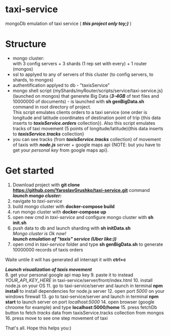 # taxi-service
mongoDb emulation of taxi service ( ***this project only toy;)*** )
# Structure  
- mongo cluster:  
with 3 config servers + 3 shards (1 rep set with every) + 1 router (mongos)  
- ssl to applyed to any of servers of this cluster (to config servers, to shards, to mongos)
- authentification applyed to db - "taxisService"
- mongo shell script {myShards/myRouter/scripts/service/taxi-service.js} (launched on mongos) that generete Big Data (***3-4GB*** of text files and 10000000 of documents) - is launched with **sh genBigData.sh** command in root directory of project.   
      This script emulates clients orders to a taxi service (one order is longitude and latitude coordinates of destination point of trip {this data inserts to ***taxisService.orders*** collection}). Also this script emulates tracks of taxi movement (5 points of longitude/latitude){this data inserts to ***taxisService.tracks*** collection} 
 - you can see tracks (from ***taxisService.tracks*** collection) of movement of taxis with ***node.js*** server + google maps api {NOTE: but you have to get your *personal key* from google maps api}.    

# Get started

1. Download project with **git clone https://github.com/YaroslavGrushko/taxi-service.git**  command  
***launch mongo cluster:***
2. navigate to *taxi-service* 
3. build mongo cluster with **docker-compose build**  
4. run mongo cluster with **docker-compose up**  
5. open new cmd in *taxi-service* and configure mongo cluster with **sh init.sh**  
6. push data to db and launch sharding with **sh initData.sh**  
*Mongo cluster is Ok now!*   
***launch emulation of "taxis" service (Uber like:))***  
7. open cmd in *taxi-service* folder and type **sh genBigData.sh** to generate 10000000 records of taxis orders  
  
Waite untile it will has generated all interrapt it with **ctrl+c**  

***Launch visualization of taxis movement***  
8. get your personal google api map key
9. paste it to instead *YOUR_API_KEY_HERE* in taxi-service/server/front/index.html
10. install node.js on your OS
11. go to taxi-service/server and launch in terminal **npm install** to install dependencies for node.js server
12. open port *5000* on your windows firewall
13. go to taxi-service/server and launch in terminal **npm start** to launch server on port *localhost:5000*
14. open browser (google chroome for example) and type **localhost:5000/home**
15. press fetchDb button to fetch *tracks* data from taxisService.tracks collection from mongos
16. press move to see one step movement of taxi

That's all. Hope this helps you:)

